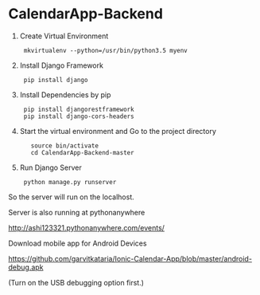 # CalendarApp-Backend

1. Create Virtual Environment
    
        mkvirtualenv --python=/usr/bin/python3.5 myenv

2. Install Django Framework
      
        pip install django

3. Install Dependencies by pip

        pip install djangorestframework
        pip install django-cors-headers
        
4. Start the virtual environment and Go to the project directory
          
          source bin/activate
          cd CalendarApp-Backend-master
          
          
5. Run Django Server

        python manage.py runserver


So the server will run on the localhost.




Server is also running at pythonanywhere

http://ashi123321.pythonanywhere.com/events/

Download mobile app for Android Devices

https://github.com/garvitkataria/Ionic-Calendar-App/blob/master/android-debug.apk

(Turn on the USB debugging option first.)
